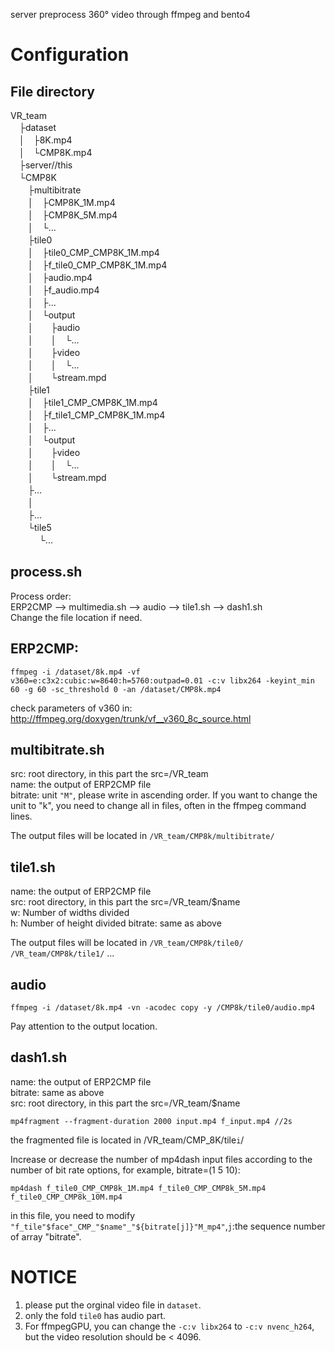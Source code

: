 server
preprocess 360° video through ffmpeg and bento4

# Configuration
## File directory
VR_team   
　├dataset  
　│　├8K.mp4  
　│　└CMP8K.mp4  
　├server//this  
　└CMP8K  
　　├multibitrate  
　　│　├CMP8K_1M.mp4  
　　│　├CMP8K_5M.mp4  
　　│　└...  
　　├tile0  
　　│　├tile0_CMP_CMP8K_1M.mp4  
　　│　├f_tile0_CMP_CMP8K_1M.mp4  
　　│　├audio.mp4  
　　│　├f_audio.mp4  
　　│　├...  
　　│　└output  
　　│　　├audio  
　　│　　│　└...  
　　│　　├video  
　　│　　│　└...  
　　│　　└stream.mpd  
　　├tile1  
　　│　├tile1_CMP_CMP8K_1M.mp4  
　　│　├f_tile1_CMP_CMP8K_1M.mp4    
　　│　├...  
　　│　└output  
　　│　　├video  
　　│　　│　└...  
　　│　　└stream.mpd      
　　├...  
　　│  
　　├...  
　　└tile5  
　　 　└...  

## process.sh
Process order:  
ERP2CMP --> multimedia.sh --> audio --> tile1.sh --> dash1.sh  
Change the file location if need.

## ERP2CMP:  
```
ffmpeg -i /dataset/8k.mp4 -vf v360=e:c3x2:cubic:w=8640:h=5760:outpad=0.01 -c:v libx264 -keyint_min 60 -g 60 -sc_threshold 0 -an /dataset/CMP8k.mp4
```
check parameters of v360 in: http://ffmpeg.org/doxygen/trunk/vf__v360_8c_source.html

## multibitrate.sh
src: root directory, in this part the src=/VR_team  
name: the output of ERP2CMP file  
bitrate: unit `"M"`, please write in ascending order. If you want to change the unit to "k", you need to change all in files, often in the ffmpeg command lines.    

The output files will be located in `/VR_team/CMP8k/multibitrate/`  

## tile1.sh
name: the output of ERP2CMP file  
src: root directory, in this part the src=/VR_team/$name  
w: Number of widths divided  
h: Number of height divided
bitrate: same as above

The output files will be located in `/VR_team/CMP8k/tile0/` `/VR_team/CMP8k/tile1/` ...

## audio  
```
ffmpeg -i /dataset/8k.mp4 -vn -acodec copy -y /CMP8k/tile0/audio.mp4
```
Pay attention to the output location.  

## dash1.sh
name: the output of ERP2CMP file  
bitrate: same as above  
src: root directory, in this part the src=/VR_team/$name
```
mp4fragment --fragment-duration 2000 input.mp4 f_input.mp4 //2s
```
the fragmented file is located in /VR_team/CMP_8K/tile`i`/

Increase or decrease the number of mp4dash input files according to the number of bit rate options, for example, bitrate=(1 5 10):  
```
mp4dash f_tile0_CMP_CMP8k_1M.mp4 f_tile0_CMP_CMP8k_5M.mp4 f_tile0_CMP_CMP8k_10M.mp4
```
in this file, you need to modify `"f_tile"$face"_CMP_"$name"_"${bitrate[j]}"M_mp4"`,`j`:the sequence number of array "bitrate". 

# NOTICE
1. please put the orginal video file in `dataset`.  
2. only the fold `tile0` has audio part.  
3. For ffmpegGPU, you can change the `-c:v libx264` to `-c:v nvenc_h264`, but the video resolution should be < 4096.


